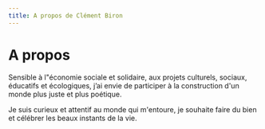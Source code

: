 ```yaml
---
title: A propos de Clément Biron
---
```


# A propos

Sensible à l"économie sociale et solidaire, aux projets culturels, sociaux, éducatifs et écologiques, j’ai envie de participer à la construction d'un monde plus juste et plus poétique. 

Je suis curieux et attentif au monde qui m'entoure, je souhaite faire du bien et célébrer les beaux instants de la vie.
